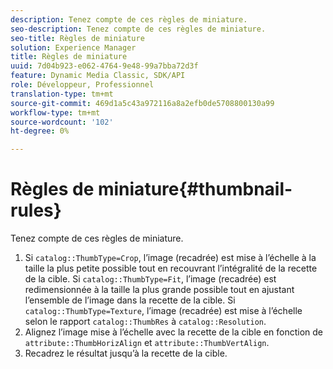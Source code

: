 ```yaml
---
description: Tenez compte de ces règles de miniature.
seo-description: Tenez compte de ces règles de miniature.
seo-title: Règles de miniature
solution: Experience Manager
title: Règles de miniature
uuid: 7d04b923-e062-4764-9e48-99a7bba72d3f
feature: Dynamic Media Classic, SDK/API
role: Développeur, Professionnel
translation-type: tm+mt
source-git-commit: 469d1a5c43a972116a8a2efb0de5708800130a99
workflow-type: tm+mt
source-wordcount: '102'
ht-degree: 0%

---
```



# Règles de miniature{#thumbnail-rules}

Tenez compte de ces règles de miniature.

1. Si `catalog::ThumbType=Crop`, l’image (recadrée) est mise à l’échelle à la taille la plus petite possible tout en recouvrant l’intégralité de la recette de la cible. Si `catalog::ThumbType=Fit`, l’image (recadrée) est redimensionnée à la taille la plus grande possible tout en ajustant l’ensemble de l’image dans la recette de la cible. Si `catalog::ThumbType=Texture`, l’image (recadrée) est mise à l’échelle selon le rapport `catalog::ThumbRes` à `catalog::Resolution`.
1. Alignez l’image mise à l’échelle avec la recette de la cible en fonction de `attribute::ThumbHorizAlign` et `attribute::ThumbVertAlign`.
1. Recadrez le résultat jusqu’à la recette de la cible.

